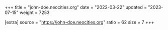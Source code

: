 +++
title = "john-doe.neocities.org"
date = "2022-03-22"
updated = "2023-07-15"
weight = 7253

[extra]
source = "https://john-doe.neocities.org"
ratio = 62
size = 7
+++
